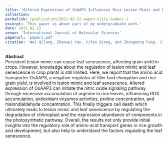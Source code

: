 ```yaml
---
title: "Altered Expression of OsAAP3 Influences Rice Lesion Mimic and Leaf Senescence by Regulating Arginine Transport and Nitric Oxide Pathway"
collection: 
permalink: /publication/2021-02-22-paper-title-number-1
excerpt: 'This paper is about part of my undergraduate work.'
date: 2021-02-22
venue: 'International Journal of Molecular Sciences'
paperurl: 'paper1.pdf'
citation: 'Wei Qilang, Zhenwei Yan, Yifan Xiong, and Zhongming Fang. (2021). &quot;Altered Expression of OsAAP3 Influences Rice Lesion Mimic and Leaf Senescence by Regulating Arginine Transport and Nitric Oxide Pathway.&quot; <i>International Journal of Molecular Sciences</i>. 22, no. 4: 2181.'
---
```


**Abstract**  
Persistent lesion mimic can cause leaf senescence, affecting grain yield in crops. However, knowledge about the regulation of lesion mimic and leaf senescence in crop plants is still limited. Here, we report that the amino acid transporter OsAAP3, a negative regulator of tiller bud elongation and rice grain yield, is involved in lesion mimic and leaf senescence. Altered expression of OsAAP3 can initiate the nitric oxide signaling pathway through excessive accumulation of arginine in rice leaves, influencing ROS accumulation, antioxidant enzymes activities, proline concentration, and malondialdehyde concentration. This finally triggers cell death which ultimately leads to lesion mimic and leaf senescence by regulating the degradation of chloroplast and the expression abundance of components in the photosynthetic pathway. Overall, the results not only provide initial insights into the regulatory role of amino acid transport genes in rice growth and development, but also help to understand the factors regulating the leaf senescence.
